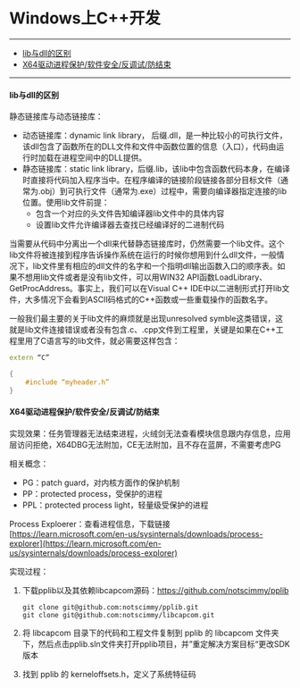 # Windows上C++开发
---

- [lib与dll的区别](#lib与dll的区别)
- [X64驱动进程保护/软件安全/反调试/防结束](#x64驱动进程保护/软件安全/反调试/防结束)


---




#### lib与dll的区别

静态链接库与动态链接库：

+ 动态链接库：dynamic link library， 后缀.dll，是一种比较小的可执行文件，该dll包含了函数所在的DLL文件和文件中函数位置的信息（入口），代码由运行时加载在进程空间中的DLL提供。
+ 静态链接库：static link library，后缀.lib，该lib中包含函数代码本身，在编译时直接将代码加入程序当中。在程序编译的链接阶段链接各部分目标文件（通常为.obj）到可执行文件（通常为.exe）过程中，需要向编译器指定连接的lib位置。使用lib文件前提：
  + 包含一个对应的头文件告知编译器lib文件中的具体内容
  + 设置lib文件允许编译器去查找已经编译好的二进制代码

当需要从代码中分离出一个dll来代替静态链接库时，仍然需要一个lib文件。这个lib文件将被连接到程序告诉操作系统在运行的时候你想用到什么dll文件，一般情况下，lib文件里有相应的dll文件的名字和一个指明dll输出函数入口的顺序表。如果不想用lib文件或者是没有lib文件，可以用WIN32 API函数LoadLibrary、GetProcAddress。事实上，我们可以在Visual C++ IDE中以二进制形式打开lib文件，大多情况下会看到ASCII码格式的C++函数或一些重载操作的函数名字。

一般我们最主要的关于lib文件的麻烦就是出现unresolved symble这类错误，这就是lib文件连接错误或者没有包含.c、.cpp文件到工程里，关键是如果在C++工程里用了C语言写的lib文件，就必需要这样包含：

```c++
extern “C”

{
    #include “myheader.h”
}
```



#### X64驱动进程保护/软件安全/反调试/防结束

实现效果：任务管理器无法结束进程，火绒剑无法查看模块信息跟内存信息，应用层访问拒绝，X64DBG无法附加，CE无法附加，且不存在蓝屏，不需要考虑PG

相关概念：

+ PG：patch guard，对内核方面作的保护机制
+ PP：protected process，受保护的进程
+ PPL：protected process light，轻量级受保护的进程

Process Exploerer：查看进程信息，下载链接 [https://learn.microsoft.com/en-us/sysinternals/downloads/process-explorer](https://learn.microsoft.com/en-us/sysinternals/downloads/process-explorer)

实现过程：

1. 下载pplib以及其依赖libcapcom源码：https://github.com/notscimmy/pplib

   ```shell
   git clone git@github.com:notscimmy/pplib.git
   git clone git@github.com:notscimmy/libcapcom.git
   ```

2. 将 libcapcom 目录下的代码和工程文件复制到 pplib 的 libcapcom 文件夹下，然后点击pplib.sln文件夹打开pplib项目，并”重定解决方案目标“更改SDK版本

3. 找到 pplib 的 kerneloffsets.h，定义了系统特征码
